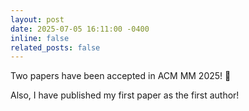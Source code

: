 ```yaml
---
layout: post
date: 2025-07-05 16:11:00 -0400
inline: false
related_posts: false
---
```


Two papers have been accepted in ACM MM 2025! 🥳  


Also, I have published my first paper as the first author!
